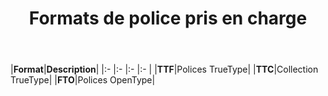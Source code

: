 ﻿---
title: Formats de police pris en charge
type: docs
weight: 5
url: /fr/java/supported-font-formats/
---
|**Format**|**Description**|
|:- |:- |:- |:- |
|**TTF**|Polices TrueType|
|**TTC**|Collection TrueType|
|**FTO**|Polices OpenType|
